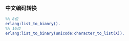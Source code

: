 ### 中文编码转换
``` erlang
%% 8位
erlang:list_to_bianry().
%% 16位
erlang:list_to_binary(unicode:character_to_list(X)).
```

